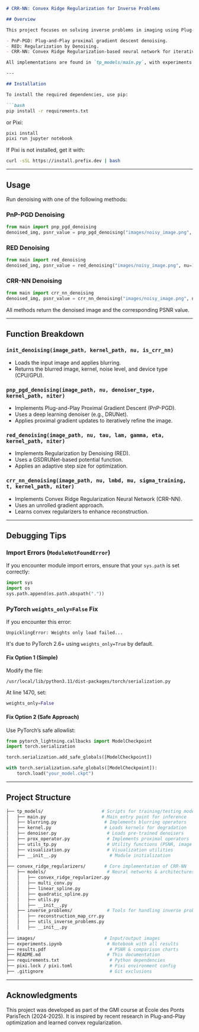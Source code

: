 ```markdown
# CRR-NN: Convex Ridge Regularization for Inverse Problems

## Overview

This project focuses on solving inverse problems in imaging using Plug-and-Play (PnP) methods and Convex Ridge Regularization Neural Networks (CRR-NN). It provides different denoising strategies, including:

- PnP-PGD: Plug-and-Play proximal gradient descent denoising.
- RED: Regularization by Denoising.
- CRR-NN: Convex Ridge Regularization-based neural network for iterative reconstruction.

All implementations are found in `tp_models/main.py`, with experiments detailed in `experiments.ipynb`.

---

## Installation

To install the required dependencies, use pip:

```bash
pip install -r requirements.txt
```

or Pixi:

```bash
pixi install
pixi run jupyter notebook
```

If Pixi is not installed, get it with:

```bash
curl -sSL https://install.prefix.dev | bash
```

---

## Usage

Run denoising with one of the following methods:

### PnP-PGD Denoising

```python
from main import pnp_pgd_denoising
denoised_img, psnr_value = pnp_pgd_denoising("images/noisy_image.png", nu=1/255)
```

### RED Denoising

```python
from main import red_denoising
denoised_img, psnr_value = red_denoising("images/noisy_image.png", nu=1/255)
```

### CRR-NN Denoising

```python
from main import crr_nn_denoising
denoised_img, psnr_value = crr_nn_denoising("images/noisy_image.png", nu=1/255)
```

All methods return the denoised image and the corresponding PSNR value.

---

## Function Breakdown

### `init_denoising(image_path, kernel_path, nu, is_crr_nn)`
- Loads the input image and applies blurring.
- Returns the blurred image, kernel, noise level, and device type (CPU/GPU).

### `pnp_pgd_denoising(image_path, nu, denoiser_type, kernel_path, niter)`
- Implements Plug-and-Play Proximal Gradient Descent (PnP-PGD).
- Uses a deep learning denoiser (e.g., DRUNet).
- Applies proximal gradient updates to iteratively refine the image.

### `red_denoising(image_path, nu, tau, lam, gamma, eta, kernel_path, niter)`
- Implements Regularization by Denoising (RED).
- Uses a GSDRUNet-based potential function.
- Applies an adaptive step size for optimization.

### `crr_nn_denoising(image_path, nu, lmbd, mu, sigma_training, t, kernel_path, niter)`
- Implements Convex Ridge Regularization Neural Network (CRR-NN).
- Uses an unrolled gradient approach.
- Learns convex regularizers to enhance reconstruction.

---

## Debugging Tips

### Import Errors (`ModuleNotFoundError`)
If you encounter module import errors, ensure that your `sys.path` is set correctly:

```python
import sys
import os
sys.path.append(os.path.abspath("."))
```

### PyTorch `weights_only=False` Fix
If you encounter this error:

```
UnpicklingError: Weights only load failed...
```

It's due to PyTorch 2.6+ using `weights_only=True` by default.

#### Fix Option 1 (Simple)
Modify the file:

```
/usr/local/lib/python3.11/dist-packages/torch/serialization.py
```

At line 1470, set:

```python
weights_only=False
```

#### Fix Option 2 (Safe Approach)
Use PyTorch’s safe allowlist:

```python
from pytorch_lightning.callbacks import ModelCheckpoint
import torch.serialization

torch.serialization.add_safe_globals([ModelCheckpoint])

with torch.serialization.safe_globals([ModelCheckpoint]):
    torch.load("your_model.ckpt")
```

---

## Project Structure

```bash
├── tp_models/                      # Scripts for training/testing models
│   ├── main.py                     # Main entry point for inference
│   ├── blurring.py                  # Implements blurring operators
│   ├── kernel.py                    # Loads kernels for degradation
│   ├── denoiser.py                   # Loads pre-trained denoisers
│   ├── prox_operator.py              # Implements proximal operators
│   ├── utils_tp.py                   # Utility functions (PSNR, image loading)
│   ├── visualization.py              # Visualization utilities
│   ├── __init__.py                    # Module initialization
│
├── convex_ridge_regularizers/       # Core implementation of CRR-NN
│   ├── models/                       # Neural networks & architectures
│   │   ├── convex_ridge_regularizer.py
│   │   ├── multi_conv.py
│   │   ├── linear_spline.py
│   │   ├── quadratic_spline.py
│   │   ├── utils.py
│   │   ├── __init__.py
│   ├── inverse_problems/             # Tools for handling inverse problems
│   │   ├── reconstruction_map_crr.py
│   │   ├── utils_inverse_problems.py
│   │   ├── __init__.py
│
├── images/                          # Input/output images
├── experiments.ipynb                 # Notebook with all results
├── results.pdf                        # PSNR & comparison charts
├── README.md                         # This documentation
├── requirements.txt                   # Python dependencies
├── pixi.lock / pixi.toml              # Pixi environment config
├── .gitignore                         # Git exclusions
```

---

## Acknowledgments

This project was developed as part of the GMI course at École des Ponts ParisTech (2024-2025). It is inspired by recent research in Plug-and-Play optimization and learned convex regularization.
```


